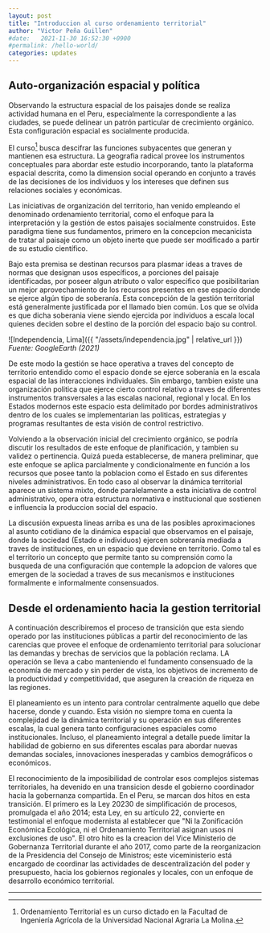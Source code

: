 ```yaml
---
layout: post
title: "Introduccion al curso ordenamiento territorial"
author: "Victor Peña Guillen"
#date:   2021-11-30 16:52:30 +0900
#permalink: /hello-world/
categories: updates
---
```


## Auto-organización espacial y política

Observando la estructura espacial de los paisajes donde se realiza actividad humana en el Peru, especialmente la correspondiente a las ciudades, se puede delinear un patrón particular de crecimiento orgánico. Esta configuración espacial es socialmente producida.

El curso[^1] busca descifrar las funciones subyacentes que generan y mantienen esa estructura.
La geografia radical provee los instrumentos conceptuales para abordar este estudio incorporando, tanto la plataforma espacial descrita, como la dimension social operando en conjunto a través de las decisiones de los individuos y los intereses que definen sus relaciones sociales y económicas.

Las iniciativas de organización del territorio, han venido empleando el denominado ordenamiento territorial, como el enfoque para la interpretación y la gestión de estos paisajes socialmente construidos. Este paradigma tiene sus fundamentos, primero en la concepcion mecanicista de tratar al paisaje como un objeto inerte que puede ser modificado a partir de su estudio científico.

Bajo esta premisa se destinan recursos para plasmar ideas a traves de normas que designan usos específicos, a porciones del paisaje identificadas, por poseer algun atributo o valor especifico que posibilitarian un mejor aprovechamiento de los recursos presentes en ese espacio donde se ejerce algún tipo de soberanía. Esta concepción de la gestión territorial está generalmente justificada por el llamado bien común. Los que se olvida es que dicha soberania viene siendo ejercida por individuos a escala local quienes deciden sobre el destino de la porción del espacio bajo su control.

![Independencia, Lima]({{ "/assets/independencia.jpg" | relative_url }})
*Fuente: GoogleEarth (2021)*

De este modo la gestión se hace operativa a traves del concepto de territorio entendido como el espacio donde se ejerce soberanía en la escala espacial de las interacciones individuales. Sin embargo, tambien existe una organización politica que ejerce cierto control relativo a traves de diferentes instrumentos transversales a las escalas nacional, regional y local. En los Estados modernos este espacio esta delimitado por bordes administrativos dentro de los cuales se implementarian las politicas, estrategias y programas resultantes de esta visión de control restrictivo.

Volviendo a la observación inicial del crecimiento orgánico, se podría discutir los resultados de este enfoque de planificación, y tambien su validez o pertinencia. Quizá pueda establecerse, de manera preliminar, que este enfoque se aplica parcialmente y condicionalmente en función a los recursos que posee tanto la poblacion como el Estado en sus diferentes niveles administrativos. En todo caso al observar la dinámica territorial aparece un sistema mixto, donde paralelamente a esta iniciativa de control administrativo, opera otra estructura normativa e institucional que sostienen e influencia la produccion social del espacio.

La discusión expuesta lineas arriba es una de las posibles aproximaciones al asunto cotidiano de la dinámica espacial que observamos en el paisaje, donde la sociedad (Estado e individuos) ejercen sobreranía mediada a traves de instituciones, en un espacio que deviene en territorio. Como tal es el territorio un concepto que permite tanto su comprensión como la busqueda de una configuración que contemple la adopcion de valores que emergen de la sociedad a traves de sus mecanismos e instituciones formalmente e informalmente consensuados.

## Desde el ordenamiento hacia la gestion territorial

A continuación describiremos el proceso de transición que esta siendo operado por las instituciones públicas a partir del reconocimiento de las carencias que provee el enfoque de ordenamiento territorial para solucionar las demandas y brechas de servicios que la población reclama. LA operación se lleva a cabo manteniendo el fundamento consensuado de la economía de mercado y sin perder de vista, los objetivos de incremento de la productividad y competitividad, que aseguren la creación de riqueza en las regiones.

El planeamiento es un intento para controlar centralmente aquello que debe hacerse, donde y cuando. Esta visión no siempre toma en cuenta la complejidad de la dinámica territorial y su operación en sus diferentes escalas, la cual genera tanto configuraciones espaciales como institucionales. Incluso, el planeamiento integral a detalle puede limitar la habilidad de gobierno en sus diferentes escalas para abordar nuevas demandas sociales, innovaciones inesperadas y cambios demográficos o económicos.

El reconocimiento de la imposibilidad de controlar esos complejos sistemas territoriales, ha devenido en una transicion desde el gobierno coordinador hacia la gobernanza compartida. En el Peru, se marcan dos hitos en esta transición. El primero es la Ley 20230 de simplificación de procesos, promulgada el año 2014; esta Ley, en su artículo 22, convierte en testimonial el enfoque modernista al establecer que "Ni la Zonificación Económica Ecológica, ni el Ordenamiento Territorial asignan usos ni exclusiones de uso". El otro hito es la creacion del Vice Ministerio de Gobernanza Territorial durante el año 2017, como parte de la reorganizacion de la Presidencia del Consejo de Ministros; este viceministerio está encargado de coordinar las actividades de descentralización del poder y presupuesto, hacia los gobiernos regionales y locales, con un enfoque de desarrollo económico territorial.

---

[^1]: Ordenamiento Territorial es un curso dictado en la Facultad de Ingeniería Agrícola de la Universidad Nacional Agraria La Molina.
